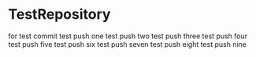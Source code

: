# TestRepository
for test commit
test push one
test push two
test push three
test push four
test push five
test push six
test push seven
test push eight
test push nine